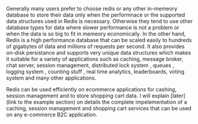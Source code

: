 
Generally many users prefer to choose redis or any other in-memeory database to store their data only when the performnace or the supported data structures used in Redis is necessary. Otherwise they tend to use other database types for data where slower performance is not a problem or when the data is so big to fit in memeory economically. In the other hand, Redis is a high performance database that can be scaled easily to hundreds of gigabytes of data and millions of requests per second. It also provides on-disk persistance and supports very unique data structures which makes it suitable for a variety of applications such as caching, message broker, chat server, session management, distributed lock system ,  queues , logging system , counting stuff , real time analytics, leaderboards, voting system and many other applications.

Redis can be used efficiently on ecommerce applications for cashing, session management and to store shopping cart data. I will explain [later](link to the example section) on details the complete impelementation of a caching, session management and shopping cart services that can be used on any e-commerce B2C application.